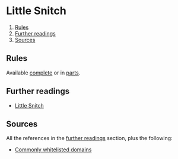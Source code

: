 # Little Snitch

1. [Rules](#rules)
1. [Further readings](#further-readings)
1. [Sources](#sources)

## Rules

Available [complete][full ruleset] or in [parts].

## Further readings

- [Little Snitch]

## Sources

All the references in the [further readings] section, plus the following:

- [Commonly whitelisted domains]

<!-- internal references-->
[full ruleset]: rules/all.lsrules
[further readings]: #further-readings
[little snitch]: ../knowledge%20base/mac%20os%20x/little%20snitch.md
[parts]: rules/parts/

<!-- external references -->
[commonly whitelisted domains]: https://discourse.pi-hole.net/t/commonly-whitelisted-domains/212
